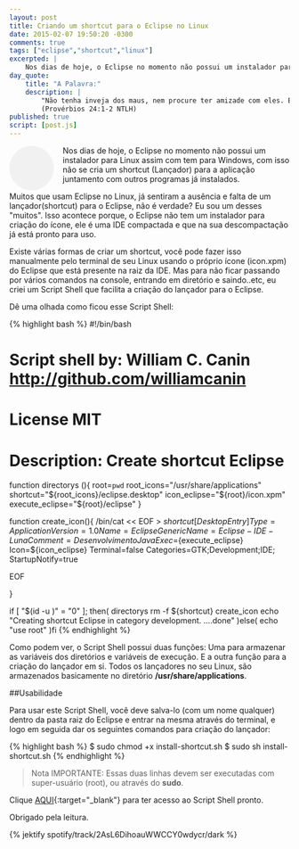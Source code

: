```yaml
---
layout: post
title: Criando um shortcut para o Eclipse no Linux
date: 2015-02-07 19:50:20 -0300
comments: true
tags: ["eclipse","shortcut","linux"]
excerpted: |
    Nos dias de hoje, o Eclipse no momento não possui um instalador para Linux assim com tem para Windows, com isso não se cria um shortcut (Lançador) para a aplicação juntamento com outros programas já instalados.
day_quote:
    title: "A Palavra:"
    description: |
        "Não tenha inveja dos maus, nem procure ter amizade com eles. Eles só pensam em violências e, quando falam, é para ferir algém." <br>
        (Provérbios 24:1-2 NTLH)
published: true
script: [post.js]
---
```


<span class="fa fa-share" style="font-size: 80px; float: left; margin-right: 0.2em; border-radius: 100%; width: 80px; height: 80px; background-size: 80px; text-align: center; background-color: #F1F1F1;"></span>

Nos dias de hoje, o Eclipse no momento não possui um instalador para Linux assim com tem para Windows, com isso não se cria um shortcut (Lançador) para a aplicação juntamento com outros programas já instalados.

Muitos que usam Eclipse no Linux, já sentiram a ausência e falta de um lançador(shortcut) para o Eclipse, não é verdade? Eu sou um desses "muitos". Isso acontece porque, o Eclipse não tem um instalador para criação do ícone, ele é uma IDE compactada e que na sua descompactação já está pronto para uso.

Existe várias formas de criar um shortcut, você pode fazer isso manualmente pelo terminal de seu Linux usando o próprio ícone (icon.xpm) do Eclipse que está presente na raiz da IDE. Mas para não ficar passando por vários comandos na console, entrando em diretório e saindo..etc, eu criei um Script Shell que facilita a criação do lançador para o Eclipse.

Dê uma olhada como ficou esse Script Shell:

{% highlight bash  %}
#!/bin/bash
# Script shell by: William C. Canin <http://github.com/williamcanin>
# License MIT
# Description: Create shortcut Eclipse

function directorys (){
    root=`pwd`
    root_icons="/usr/share/applications"
    shortcut="${root_icons}/eclipse.desktop"
    icon_eclipse="${root}/icon.xpm"
    execute_eclipse="${root}/eclipse"
    }

function create_icon(){
/bin/cat << EOF > ${shortcut}
[Desktop Entry]
Type=Application
Version=1.0
Name=Eclipse
GenericName=Eclipse-IDE-Luna
Comment=Desenvolvimento Java
Exec=${execute_eclipse}
Icon=${icon_eclipse}
Terminal=false
Categories=GTK;Development;IDE;
StartupNotify=true

EOF

}

if [ "$(id -u )" = "0" ]; then(
directorys
rm -f ${shortcut}
create_icon
echo "Creating shortcut Eclipse in category development. ....done"
)else(
    echo "use root"
)fi
{% endhighlight %}

Como podem ver, o Script Shell possui duas funções: Uma para armazenar as variáveis dos diretórios e variáveis de execução. E a outra função para a criação do lançador em si. Todos os lançadores no seu Linux, são armazenados basicamente no diretório **/usr/share/applications**.

##Usabilidade

Para usar este Script Shell, você deve salva-lo (com um nome qualquer) dentro da pasta raiz do Eclipse e entrar na mesma através do terminal, e logo em seguida dar os seguintes comandos para criação do lançador:

{% highlight bash  %}
$ sudo chmod +x install-shortcut.sh
$ sudo sh install-shortcut.sh
{% endhighlight %}

> Nota IMPORTANTE: Essas duas linhas devem ser executadas com super-usuário (root), ou através do **sudo**.

Clique [AQUI](https://github.com/williamcanin/install-shortcut-eclipse){:target="_blank"} para ter acesso ao Script Shell pronto.

Obrigado pela leitura.

{% jektify spotify/track/2AsL6DihoauWWCCY0wdycr/dark %}
